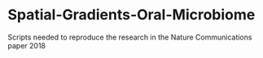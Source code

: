 # Spatial-Gradients-Oral-Microbiome
Scripts needed to reproduce the research in the Nature Communications paper 2018
